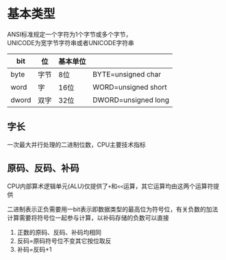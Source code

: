 # 基本类型

ANSI标准规定一个字符为1个字节或多个字节，  
UNICODE为宽字节字符串或者UNICODE字符串

| bit | 位 | 基本单位 |  |
| --- | --- | --- | --- |
| byte | 字节 | 8位 | BYTE=unsigned char |
| word | 字 | 16位 | WORD=unsigned short |
| dword | 双字 | 32位 | DWORD=unsigned long |

## 字长

一次最大并行处理的二进制位数，CPU主要技术指标

## 原码、反码、补码

CPU内部算术逻辑单元\(ALU\)仅提供了`+`和`<<`运算，其它运算均由这两个运算符提供

二进制表示正负需要用一bit表示即数据类型的最高位为符号位，有关负数的加法计算需要将符号位一起参与计算，以补码存储的负数可以直接

1. 正数的原码、反码、补码均相同
2. 反码=原码符号位不变其它按位取反
3. 补码=反码+1



